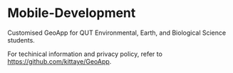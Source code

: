 # Mobile-Development

Customised GeoApp for QUT Environmental, Earth, and Biological Science students.

For techinical information and privacy policy, refer to https://github.com/kittaye/GeoApp.